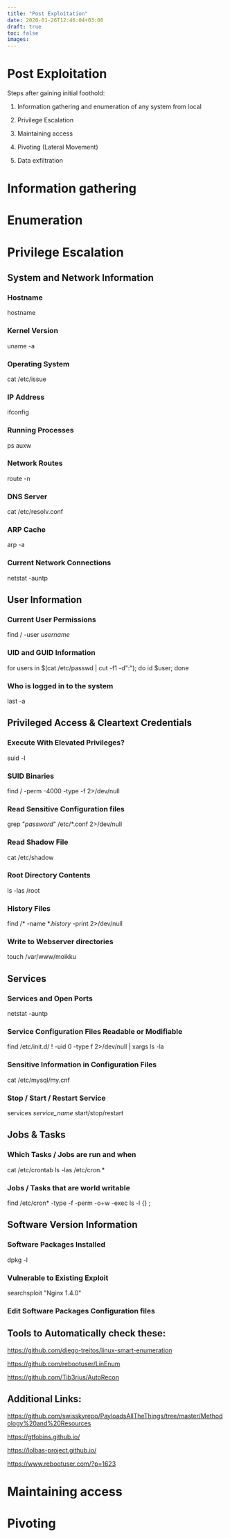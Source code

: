 ```yaml
---
title: "Post Exploitation"
date: 2020-01-26T12:46:04+03:00
draft: true
toc: false
images:
---
```


# Post Exploitation

Steps after gaining initial foothold:

1. Information gathering and enumeration of any system from local

2. Privilege Escalation

3. Maintaining access

4. Pivoting (Lateral Movement)

5. Data exfiltration

# Information gathering

# Enumeration

# Privilege Escalation


## System and Network Information

### Hostname
hostname

### Kernel Version
uname -a

### Operating System
cat /etc/issue

### IP Address
ifconfig

### Running Processes
ps auxw

### Network Routes
route -n

### DNS Server
cat /etc/resolv.conf

### ARP Cache
arp -a

### Current Network Connections
netstat -auntp


## User Information

### Current User Permissions
find / -user *username*

### UID and GUID Information
for users in $(cat /etc/passwd | cut -f1 -d":"); do id $user; done

### Who is logged in to the system
last -a


## Privileged Access & Cleartext Credentials

### Execute With Elevated Privileges?
suid -l

### SUID Binaries
find / -perm -4000 -type -f 2>/dev/null

### Read Sensitive Configuration files
grep "*password*" /etc/*.conf 2>/dev/null

### Read Shadow File
cat /etc/shadow

### Root Directory Contents
ls -las /root

### History Files
find /* -name *.*history* -print 2>/dev/null

### Write to Webserver directories
touch /var/www/moikku


## Services

### Services and Open Ports
netstat -auntp

### Service Configuration Files Readable or Modifiable
find /etc/init.d/ ! -uid 0 -type f 2>/dev/null | xargs ls -la

### Sensitive Information in Configuration Files
cat /etc/mysql/my.cnf

### Stop / Start / Restart Service
services *service_name* start/stop/restart


## Jobs & Tasks

### Which Tasks / Jobs are run and when
cat /etc/crontab
ls -las /etc/cron.*

### Jobs / Tasks that are world writable
find /etc/cron* -type -f -perm -o+w -exec ls -l {}  \;


## Software Version Information

### Software Packages Installed
dpkg -l

### Vulnerable to Existing Exploit
searchsploit "Nginx 1.4.0"

### Edit Software Packages Configuration files


## Tools to Automatically check these:
https://github.com/diego-treitos/linux-smart-enumeration

https://github.com/rebootuser/LinEnum

https://github.com/Tib3rius/AutoRecon

## Additional Links:
https://github.com/swisskyrepo/PayloadsAllTheThings/tree/master/Methodology%20and%20Resources

https://gtfobins.github.io/

https://lolbas-project.github.io/

https://www.rebootuser.com/?p=1623


# Maintaining access

# Pivoting
